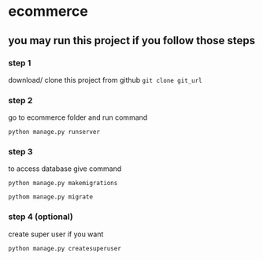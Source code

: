 
# ecommerce

## you may run this project if you follow those steps

### step 1

download/ clone this project from github
```git clone git_url ```

### step 2

go to ecommerce folder and run command 

```python manage.py runserver ```

### step 3

to access database give command

``` python manage.py makemigrations ```

``` pythom manage.py migrate ```

### step 4 (optional)

create super user if you want 

``` python manage.py createsuperuser ```


